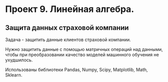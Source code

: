 # Проект 9. Линейная алгебра.

## Защита данных страховой компании

Задача - защитить данные клиентов страховой компании.

Нужно защитить данные с помощью матричных операций над данными, чтобы при преобразовании качество моделей машинного обучения не ухудшилось. 

Использованы библиотеки Pandas, Numpy, Scipy, Matplotlib, Math, Sklearn.
